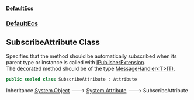 #### [DefaultEcs](./index.md 'index')
### [DefaultEcs](./DefaultEcs.md 'DefaultEcs')
## SubscribeAttribute Class
Specifies that the method should be automatically subscribed when its parent type or instance is called with [IPublisherExtension](./DefaultEcs-IPublisherExtension.md 'DefaultEcs.IPublisherExtension').  
The decorated method should be of the type [MessageHandler&lt;T&gt;(T)](./DefaultEcs-MessageHandler-T-(T).md 'DefaultEcs.MessageHandler&lt;T&gt;(T)').  
```csharp
public sealed class SubscribeAttribute : Attribute
```
Inheritance [System.Object](https://docs.microsoft.com/en-us/dotnet/api/System.Object 'System.Object') &#129106; [System.Attribute](https://docs.microsoft.com/en-us/dotnet/api/System.Attribute 'System.Attribute') &#129106; SubscribeAttribute  
